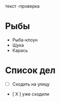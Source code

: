 текст -проверка

# Рыбы
* Рыба-клоун
* Щука
* Карась
# Список дел
* [ ] Сходить на улицу
* [ X ] уже сходили
